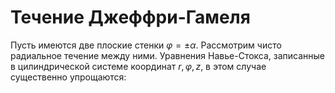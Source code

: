 # Течение Джеффри-Гамеля

Пусть имеются две плоские стенки $\varphi = \pm \alpha$. Рассмотрим чисто радиальное течение между ними. Уравнения Навье-Стокса, записанные в цилиндрической системе координат $r, \varphi, z$, в этом случае существенно упрощаются:
